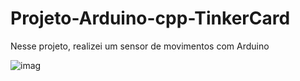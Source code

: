 # Projeto-Arduino-cpp-TinkerCard

  Nesse projeto, realizei um sensor de movimentos com Arduino
  
![imag](https://github.com/user-attachments/assets/a318b6ee-bb10-40b8-add4-95fb8471fec1)
